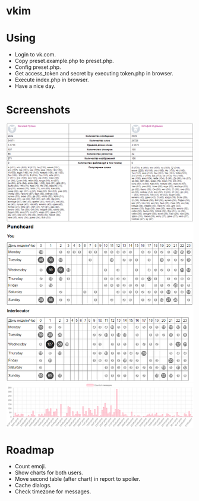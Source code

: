 # vkim #

# Using #
* Login to vk.com.
* Copy preset.example.php to preset.php.
* Config preset.php.
* Get access_token and secret by executing token.php in browser.
* Execute index.php in browser.
* Have a nice day.

# Screenshots #
![Report, part 0](https://raw.githubusercontent.com/mishantrop/vkim/master/assets/images/report_0.png "Report, part 0")
![Report, part 1](https://raw.githubusercontent.com/mishantrop/vkim/master/assets/images/report_1.png "Report, part 1")
![Report, part 1](https://raw.githubusercontent.com/mishantrop/vkim/master/assets/images/report_2.png "Report, part 2")

# Roadmap #
* Count emoji.
* Show charts for both users.
* Move second table (after chart) in report to spoiler.
* Cache dialogs.
* Check timezone for messages.